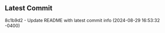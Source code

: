 
## Latest Commit
8c1b9d2 - Update README with latest commit info (2024-08-29 16:53:32 -0400) <Yunxi-Zhou>
